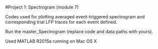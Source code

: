 #Project 1: Spectrogram (module 7)

Codes used for plotting averaged event-triggered spectrogram and corresponding trial LFP traces for each event defined.

Run the master_Spectrogram (replace code and data paths with yours).


Used MATLAB R2015a running on Mac OS X
